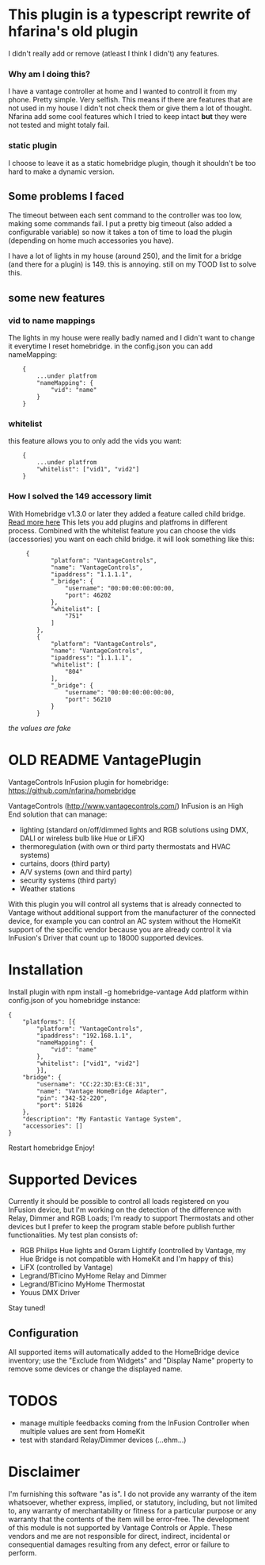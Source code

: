 # This plugin is a typescript rewrite of hfarina's old plugin 
I didn't really add or remove (atleast I think I didn't) any features.
### Why am I doing this?
I have a vantage controller at home and I wanted to controll it from my phone. Pretty simple. Very selfish.
This means if there are features that are not used in my house I didn't not check them or give them a lot of thought.
Nfarina add some cool features which I tried to keep intact **but** they were not tested and might totaly fail.
### static plugin
I choose to leave it as a static homebridge plugin, though it shouldn't be too hard to make a dynamic version.
## Some problems I faced
The timeout between each sent command to the controller was too low, making some commands fail.
I put a pretty big timeout (also added a configurable variable) so now it takes a ton of time to 
load the plugin (depending on home much accessories you have).

I have a lot of lights in my house (around 250), and the limit for a bridge (and there for a plugin) is 149.
this is annoying. still on my TOOD list to solve this.

## some new features
### vid to name mappings
The lights in my house were really badly named and I didn't want to change it everytime I reset homebridge.
in the config.json you can add nameMapping:
```
    {
        ...under platfrom
        "nameMapping": {
            "vid": "name"
        }
    }
```

### whitelist
this feature allows you to only add the vids you want:

```
    {
        ...under platfrom
        "whitelist": ["vid1", "vid2"]
    }
```

### How I solved the 149 accessory limit
With Homebridge v1.3.0 or later they added a feature called child bridge. [Read more here](https://github.com/homebridge/homebridge/wiki/Child-Bridges)
This lets you add plugins and platfroms in different process.
Combined with the whitelist feature you can choose the vids (accessories) you want on each child bridge.
it will look something like this:

```
     {
            "platform": "VantageControls",
            "name": "VantageControls",
            "ipaddress": "1.1.1.1",
            "_bridge": {
                "username": "00:00:00:00:00:00,
                "port": 46202
            },
            "whitelist": [
                "751"
            ]
        },
        {
            "platform": "VantageControls",
            "name": "VantageControls",
            "ipaddress": "1.1.1.1",
            "whitelist": [
                "804"
            ],
            "_bridge": {
                "username": "00:00:00:00:00:00,
                "port": 56210
            }
        }
```
*the values are fake*

# OLD README VantagePlugin
VantageControls InFusion plugin for homebridge: https://github.com/nfarina/homebridge

VantageControls (http://www.vantagecontrols.com/) InFusion is an High End solution that can manage:
- lighting (standard on/off/dimmed lights and RGB solutions using DMX, DALI or wireless bulb like Hue or LiFX)
- thermoregulation (with own or third party thermostats and HVAC systems)
- curtains, doors (third party)
- A/V systems (own and third party)
- security systems (third party)
- Weather stations

With this plugin you will control all systems that is already connected to Vantage without additional 
support from the manufacturer of the connected device, for example you can control an AC system without the 
HomeKit support of the specific vendor because you are already control it via InFusion's Driver that count up to 18000 
supported devices.


# Installation
Install plugin with npm install -g homebridge-vantage
Add platform within config.json of you homebridge instance:

    {
        "platforms": [{
            "platform": "VantageControls",
            "ipaddress": "192.168.1.1",
            "nameMapping": {
                "vid": "name"
            },
            "whitelist": ["vid1", "vid2"]
            }], 
        "bridge": {
            "username": "CC:22:3D:E3:CE:31", 
            "name": "Vantage HomeBridge Adapter", 
            "pin": "342-52-220", 
            "port": 51826
        }, 
        "description": "My Fantastic Vantage System", 
        "accessories": []
    }

Restart homebridge
Enjoy!

# Supported Devices

Currently it should be possible to control all loads registered on you InFusion device, but I'm working on the detection of the difference with Relay, Dimmer and RGB Loads; I'm ready to support Thermostats and other devices but I prefer to keep the program stable before publish further functionalities. My test plan consists of:
- RGB Philips Hue lights and Osram Lightify (controlled by Vantage, my Hue Bridge is not compatible with HomeKit and I'm happy of this)
- LiFX (controlled by Vantage)
- Legrand/BTicino MyHome Relay and Dimmer
- Legrand/BTicino MyHome Thermostat
- Youus DMX Driver

Stay tuned!

## Configuration

All supported items will automatically added to the HomeBridge device inventory; use the "Exclude from Widgets" and "Display Name" property to remove some devices or change the displayed name. 

# TODOS

- manage multiple feedbacks coming from the InFusion Controller when multiple values are sent from HomeKit
- test with standard Relay/Dimmer devices (...ehm...)

# Disclaimer

I'm furnishing this software "as is". I do not provide any warranty of the item whatsoever, whether express, implied, or statutory, including, but not limited to, any warranty of merchantability or fitness for a particular purpose or any warranty that the contents of the item will be error-free.
The development of this module is not supported by Vantage Controls or Apple. These vendors and me are not responsible for direct, indirect, incidental or consequential damages resulting from any defect, error or failure to perform.  